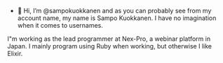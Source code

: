 - 👋 Hi, I’m @sampokuokkanen and as you can probably see from my account name, my name is Sampo Kuokkanen. I have no imagination when it comes to usernames. 

I"m working as the lead programmer at Nex-Pro, a webinar platform in Japan. 
I mainly program using Ruby when working, but otherwise I like Elixir. 
